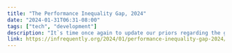 ```yaml
---
title: "The Performance Inequality Gap, 2024"
date: "2024-01-31T06:31-08:00"
tags: ["tech", "development"]
description: "It`s time once again to update our priors regarding the global device and network situation. What`s changed since last year? And how much more HTML, CSS, and (particularly) JavaScript can a new project afford?"
link: https://infrequently.org/2024/01/performance-inequality-gap-2024/
---
```

